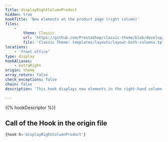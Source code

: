 ```yaml
---
Title: displayRightColumnProduct
hidden: true
hookTitle: 'New elements on the product page (right column)'
files:
    -
        theme: Classic
        url: 'https://github.com/PrestaShop/classic-theme/blob/develop/templates/layouts/layout-both-columns.tpl'
        file: 'Classic Theme: templates/layouts/layout-both-columns.tpl'
locations:
    - 'front office'
type: display
hookAliases:
    - extraRight
origin: theme
array_return: false
check_exceptions: false
chain: false
description: 'This hook displays new elements in the right-hand column of the product page'

---
```


{{% hookDescriptor %}}

## Call of the Hook in the origin file

```php
{hook h='displayRightColumnProduct'}
```
